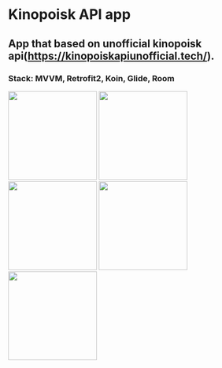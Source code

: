 # Kinopoisk API app
## App that based on unofficial kinopoisk api(https://kinopoiskapiunofficial.tech/). 
### Stack: MVVM, Retrofit2, Koin, Glide, Room 
<img src = "https://user-images.githubusercontent.com/79279060/206874770-f65e78f2-fb35-40a3-a8f7-c74702d4a44e.png" width=180> 	<img src ="https://user-images.githubusercontent.com/79279060/206874790-3605b519-411b-4090-b4a4-e187e7717515.png" width=180> 
<img src = "https://user-images.githubusercontent.com/79279060/206874807-6b932821-45de-47c4-85a9-642b71628270.png" width=180>  <img src = "https://user-images.githubusercontent.com/79279060/207131583-a80f8ffd-d0b8-46da-9c00-8af7a3196b52.png" width=180> <img src = "https://user-images.githubusercontent.com/79279060/207131794-4f259fa3-3f4b-41a0-bfef-e17537d0af8a.png" width=180>
